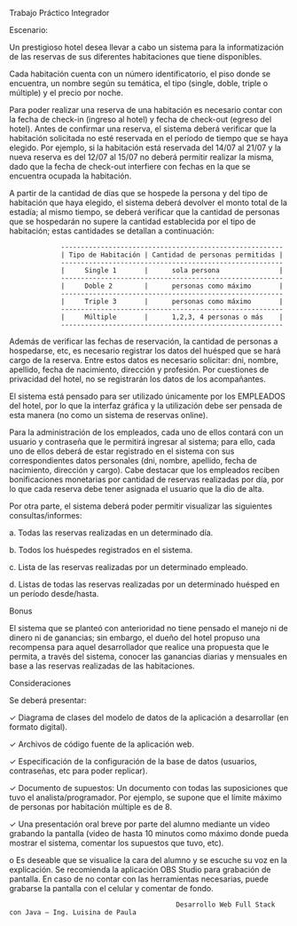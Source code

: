 Trabajo Práctico Integrador

Escenario:

Un prestigioso hotel desea llevar a cabo un sistema para la informatización de las reservas de sus diferentes habitaciones que tiene disponibles.

Cada habitación cuenta con un número identificatorio, el piso donde se encuentra, un nombre según su temática, el tipo (single, doble, triple o múltiple) y el precio por noche.

Para poder realizar una reserva de una habitación es necesario contar con la fecha de check-in (ingreso al hotel) y fecha de check-out (egreso del hotel). Antes de confirmar una reserva, el sistema deberá verificar que la habitación solicitada no esté reservada en el período de tiempo que se haya elegido. Por ejemplo, si la habitación está reservada del 14/07 al 21/07 y la nueva reserva es del 12/07 al 15/07 no deberá permitir realizar la misma, dado que la fecha de check-out interfiere con fechas en la que se encuentra ocupada la habitación.

A partir de la cantidad de días que se hospede la persona y del tipo de habitación que haya elegido, el sistema deberá devolver el monto total de la estadía; al mismo tiempo, se deberá verificar que la cantidad de personas que se hospedarán no supere la cantidad establecida por el tipo de habitación; estas cantidades se detallan a continuación:

                 --------------------------------------------------------
                 | Tipo de Habitación | Cantidad de personas permitidas |
                 --------------------------------------------------------
                 |     Single 1       |      sola persona               |
                 --------------------------------------------------------
                 |     Doble 2        |      personas como máximo       |
                 --------------------------------------------------------
                 |     Triple 3       |      personas como máximo       |
                 --------------------------------------------------------
                 |     Múltiple       |      1,2,3, 4 personas o más    |  
                 --------------------------------------------------------

Además de verificar las fechas de reservación, la cantidad de personas a hospedarse, etc, es necesario registrar los datos del huésped que se hará cargo de la reserva. Entre estos datos es necesario solicitar: dni, nombre, apellido, fecha de nacimiento, dirección y profesión. Por cuestiones de privacidad del hotel, no se registrarán los datos de los acompañantes.

El sistema está pensado para ser utilizado únicamente por los EMPLEADOS del hotel, por lo que la interfaz gráfica y la utilización debe ser pensada de esta manera (no como un sistema de reservas online).

Para la administración de los empleados, cada uno de ellos contará con un usuario y contraseña que le permitirá ingresar al sistema; para ello, cada uno de ellos deberá de estar registrado en el sistema con sus correspondientes datos personales (dni, nombre, apellido, fecha de nacimiento, dirección y cargo). Cabe destacar que los empleados reciben bonificaciones monetarias por cantidad de reservas realizadas por día, por lo que cada reserva debe tener asignada el usuario que la dio de alta.

Por otra parte, el sistema deberá poder permitir visualizar las siguientes consultas/informes:

a. Todas las reservas realizadas en un determinado día.

b. Todos los huéspedes registrados en el sistema.

c. Lista de las reservas realizadas por un determinado empleado.

d. Listas de todas las reservas realizadas por un determinado huésped en un período desde/hasta.

Bonus

El sistema que se planteó con anterioridad no tiene pensado el manejo ni de dinero ni de ganancias; sin embargo, el dueño del hotel propuso una recompensa para aquel desarrollador que realice una propuesta que le permita, a través del sistema, conocer las ganancias diarias y mensuales en base a las reservas realizadas de las habitaciones.

Consideraciones

Se deberá presentar:

✓ Diagrama de clases del modelo de datos de la aplicación a desarrollar (en formato digital).

✓ Archivos de código fuente de la aplicación web.

✓ Especificación de la configuración de la base de datos (usuarios, contraseñas, etc para poder replicar).

✓ Documento de supuestos: Un documento con todas las suposiciones que tuvo el analista/programador. Por ejemplo, se supone que el límite máximo de personas por habitación múltiple es de 8.

✓ Una presentación oral breve por parte del alumno mediante un video grabando la pantalla (video de hasta 10 minutos como máximo donde pueda mostrar el sistema, comentar los supuestos que tuvo, etc).

o Es deseable que se visualice la cara del alumno y se escuche su voz en la explicación. Se recomienda la aplicación OBS Studio para grabación de pantalla. En caso de no contar con las herramientas necesarias, puede grabarse la pantalla con el celular y comentar de fondo.

                                              Desarrollo Web Full Stack con Java – Ing. Luisina de Paula

